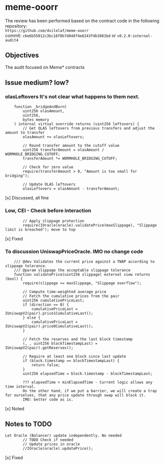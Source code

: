 # meme-ooorr
The review has been performed based on the contract code in the following repository:<br>
`https://github.com/dvilelaf/meme-ooorr` <br>
commit: `c6e6b55012c3bc18f8b7d848f4e6243f4b3881bd` or `v0.2.0-internal-audit4` <br>

## Objectives
The audit focused on Meme* contracts <BR>

## Issue medium? low?
### olasLeftovers It's not clear what happens to them next.
```
    function _bridgeAndBurn(
        uint256 olasAmount,
        uint256,
        bytes memory
    ) internal virtual override returns (uint256 leftovers) {
        // Get OLAS leftovers from previous transfers and adjust the amount to transfer
        olasAmount += olasLeftovers;

        // Round transfer amount to the cutoff value
        uint256 transferAmount = olasAmount / WORMHOLE_BRIDGING_CUTOFF;
        transferAmount *= WORMHOLE_BRIDGING_CUTOFF;

        // Check for zero value
        require(transferAmount > 0, "Amount is too small for bridging");

        // Update OLAS leftovers
        olasLeftovers = olasAmount - transferAmount;
```
[x] Discussed, all fine

### Low, CEI - Check before interaction
```
        // Apply slippage protection
        require(IOracle(oracle).validatePrice(maxSlippage), "Slippage limit is breached"); move to top
```
[x] Fixed

### To discussion UniswapPriceOracle. IMO no change code
```
    /// @dev Validates the current price against a TWAP according to slippage tolerance.
    /// @param slippage the acceptable slippage tolerance
    function validatePrice(uint256 slippage) external view returns (bool) {
        require(slippage <= maxSlippage, "Slippage overflow");

        // Compute time-weighted average price
        // Fetch the cumulative prices from the pair
        uint256 cumulativePriceLast;
        if (direction == 0) {
            cumulativePriceLast = IUniswapV2(pair).price1CumulativeLast();
        } else {
            cumulativePriceLast = IUniswapV2(pair).price0CumulativeLast();
        }

        // Fetch the reserves and the last block timestamp
        (, , uint256 blockTimestampLast) = IUniswapV2(pair).getReserves();

        // Require at least one block since last update
        if (block.timestamp == blockTimestampLast) {
            return false;
        }
        uint256 elapsedTime = block.timestamp - blockTimestampLast;

        ??? elapsedTime > minElapsedTime - Current logic allows any time interval.
        On the other hand, if we put a barrier, we will create a trap for ourselves, that any price update through swap will block it.
        IMO: better code as is.
```
[x] Noted

## Notes to TODO
```
Let Oracle (Balancer) update independently. No needed 
        // TODO Check if needed
        // Update prices in oracle
        //IOracle(oracle).updatePrice();
```
[x] Fixed